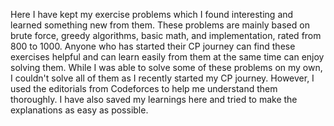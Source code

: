 Here I have kept my exercise problems which I found interesting and learned something new from them. These problems are mainly based on brute force, greedy algorithms, basic math, and implementation, rated from 800 to 1000. Anyone who has started their CP journey can find these exercises helpful and can learn easily from them at the same time can enjoy solving them. While I was able to solve some of these problems on my own, I couldn't solve all of them as I recently started my CP journey. However, I used the editorials from Codeforces to help me understand them thoroughly. I have also saved my learnings here and tried to make the explanations as easy as possible.
